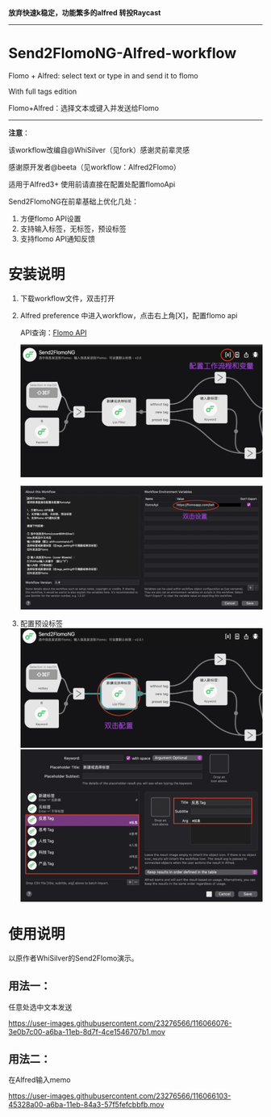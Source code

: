 **放弃快速k稳定，功能繁多的alfred 转投Raycast**

---

# Send2FlomoNG-Alfred-workflow
Flomo + Alfred: select text or type in and  send it to flomo

With full tags edition

Flomo+Alfred：选择文本或键入并发送给Flomo

---

**注意**：

该workflow改编自@WhiSilver（见fork）感谢灵前辈灵感

感谢原开发者@beeta（见workflow：Alfred2Flomo）

适用于Alfred3+ 
使用前请直接在配置处配置flomoApi

Send2FlomoNG在前辈基础上优化几处：

1. 方便flomo API设置
2. 支持输入标签，无标签，预设标签
3. 支持flomo API通知反馈


# 安装说明

1. 下载workflow文件，双击打开

2. Alfred preference 中进入workflow，点击右上角[X]，配置flomo api
   
   API查询：[Flomo API](https://flomoapp.com/mine?source=incoming_webhook)

   ![设置](./asset/setting.jpg)

   ![配置flomo api](./asset/setApi.jpg)

3. 配置预设标签
   ![设置标签](./asset/preset.jpg)
   ![预设标签设置](asset/setags.jpg)
   
# 使用说明
以原作者WhiSilver的Send2Flomo演示。

## 用法一：
任意处选中文本发送

https://user-images.githubusercontent.com/23276566/116066076-3e0b7c00-a6ba-11eb-8d7f-4ce1546707b1.mov



## 用法二：
在Alfred输入memo

https://user-images.githubusercontent.com/23276566/116066103-45328a00-a6ba-11eb-84a3-57f5fefcbbfb.mov


